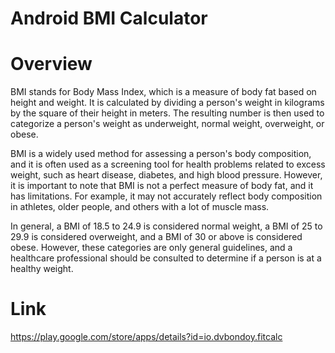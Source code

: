 # Android BMI Calculator

# Overview
BMI stands for Body Mass Index, which is a measure of body fat based on height and weight. It is calculated by dividing a person's weight in kilograms by the square of their height in meters. The resulting number is then used to categorize a person's weight as underweight, normal weight, overweight, or obese.

BMI is a widely used method for assessing a person's body composition, and it is often used as a screening tool for health problems related to excess weight, such as heart disease, diabetes, and high blood pressure. However, it is important to note that BMI is not a perfect measure of body fat, and it has limitations. For example, it may not accurately reflect body composition in athletes, older people, and others with a lot of muscle mass.

In general, a BMI of 18.5 to 24.9 is considered normal weight, a BMI of 25 to 29.9 is considered overweight, and a BMI of 30 or above is considered obese. However, these categories are only general guidelines, and a healthcare professional should be consulted to determine if a person is at a healthy weight.

# Link
https://play.google.com/store/apps/details?id=io.dvbondoy.fitcalc